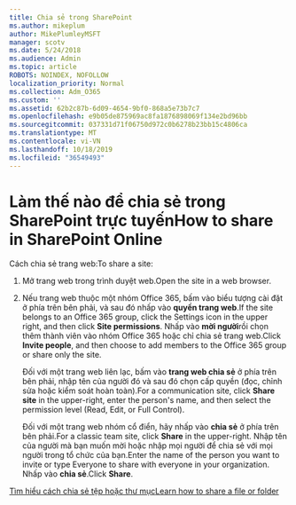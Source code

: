 ```yaml
---
title: Chia sẻ trong SharePoint
ms.author: mikeplum
author: MikePlumleyMSFT
manager: scotv
ms.date: 5/24/2018
ms.audience: Admin
ms.topic: article
ROBOTS: NOINDEX, NOFOLLOW
localization_priority: Normal
ms.collection: Adm_O365
ms.custom: ''
ms.assetid: 62b2c87b-6d09-4654-9bf0-868a5e73b7c7
ms.openlocfilehash: e9b05de875969ac8fa1876898069f134e2bd96bb
ms.sourcegitcommit: 037331d71f06750d972c0b6278b23bb15c4806ca
ms.translationtype: MT
ms.contentlocale: vi-VN
ms.lasthandoff: 10/18/2019
ms.locfileid: "36549493"
---
```

# <a name="how-to-share-in-sharepoint-online"></a><span data-ttu-id="235e8-102">Làm thế nào để chia sẻ trong SharePoint trực tuyến</span><span class="sxs-lookup"><span data-stu-id="235e8-102">How to share in SharePoint Online</span></span>

<span data-ttu-id="235e8-103">Cách chia sẻ trang web:</span><span class="sxs-lookup"><span data-stu-id="235e8-103">To share a site:</span></span>
  
1. <span data-ttu-id="235e8-104">Mở trang web trong trình duyệt web.</span><span class="sxs-lookup"><span data-stu-id="235e8-104">Open the site in a web browser.</span></span>
    
2. <span data-ttu-id="235e8-105">Nếu trang web thuộc một nhóm Office 365, bấm vào biểu tượng cài đặt ở phía trên bên phải, và sau đó nhấp vào **quyền trang web**.</span><span class="sxs-lookup"><span data-stu-id="235e8-105">If the site belongs to an Office 365 group, click the Settings icon in the upper right, and then click **Site permissions**.</span></span> <span data-ttu-id="235e8-106">Nhấp vào **mời người**rồi chọn thêm thành viên vào nhóm Office 365 hoặc chỉ chia sẻ trang web.</span><span class="sxs-lookup"><span data-stu-id="235e8-106">Click **Invite people**, and then choose to add members to the Office 365 group or share only the site.</span></span> 
    
    <span data-ttu-id="235e8-107">Đối với một trang web liên lạc, bấm vào **trang web chia sẻ** ở phía trên bên phải, nhập tên của người đó và sau đó chọn cấp quyền (đọc, chỉnh sửa hoặc kiểm soát hoàn toàn).</span><span class="sxs-lookup"><span data-stu-id="235e8-107">For a communication site, click **Share site** in the upper-right, enter the person's name, and then select the permission level (Read, Edit, or Full Control).</span></span> 
    
    <span data-ttu-id="235e8-108">Đối với một trang web nhóm cổ điển, hãy nhấp vào **chia sẻ** ở phía trên bên phải.</span><span class="sxs-lookup"><span data-stu-id="235e8-108">For a classic team site, click **Share** in the upper-right.</span></span> <span data-ttu-id="235e8-109">Nhập tên của người mà bạn muốn mời hoặc nhập mọi người để chia sẻ với mọi người trong tổ chức của bạn.</span><span class="sxs-lookup"><span data-stu-id="235e8-109">Enter the name of the person you want to invite or type Everyone to share with everyone in your organization.</span></span> <span data-ttu-id="235e8-110">Nhấp vào **chia sẻ**.</span><span class="sxs-lookup"><span data-stu-id="235e8-110">Click **Share**.</span></span>
    
[<span data-ttu-id="235e8-111">Tìm hiểu cách chia sẻ tệp hoặc thư mục</span><span class="sxs-lookup"><span data-stu-id="235e8-111">Learn how to share a file or folder</span></span>](https://go.microsoft.com/fwlink/?linkid=511430)
  

